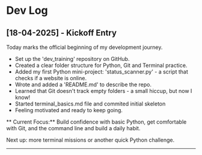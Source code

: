 # Dev Log

## [18-04-2025] - Kickoff Entry

Today marks the official beginning of my development journey.

- Set up the 'dev_training' repository on GitHub.
- Created a clear folder structure for Python, Git and Terminal practice.
- Added my first Python mini-project: 'status_scanner.py' - a script that checks
if a website is online.
- Wrote and added a 'README.md' to describe the repo.
- Learned that Git doesn't track empty folders - a small hiccup, but now I know!
- Started terminal_basics.md file and commited initial skeleton
- Feeling motivated and ready to keep going.

** Current Focus:** Build confidence with basic Python, get comfortable with Git, and the command line and build a daily habit.

Next up: more terminal missions or another quick Python challenge.

---


